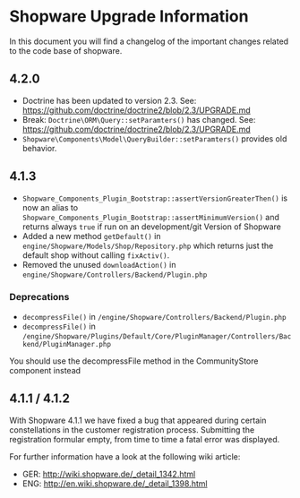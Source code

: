 # Shopware Upgrade Information
In this document you will find a changelog of the important changes related to the code base of shopware.

## 4.2.0

* Doctrine has been updated to version 2.3. See: https://github.com/doctrine/doctrine2/blob/2.3/UPGRADE.md
* Break: `Doctrine\ORM\Query::setParamters()` has changed. See: https://github.com/doctrine/doctrine2/blob/2.3/UPGRADE.md
* `Shopware\Components\Model\QueryBuilder::setParamters()` provides old behavior.

## 4.1.3

* `Shopware_Components_Plugin_Bootstrap::assertVersionGreaterThen()` is now an alias to  `Shopware_Components_Plugin_Bootstrap::assertMinimumVersion()` and returns always `true` if run on an development/git Version of Shopware
* Added a new method `getDefault()` in `engine/Shopware/Models/Shop/Repository.php` which returns just the default shop without calling `fixActiv()`.
* Removed the unused `downloadAction()` in `engine/Shopware/Controllers/Backend/Plugin.php`

### Deprecations
* `decompressFile()` in `/engine/Shopware/Controllers/Backend/Plugin.php`
* `decompressFile()` in `/engine/Shopware/Plugins/Default/Core/PluginManager/Controllers/Backend/PluginManager.php`

You should use the decompressFile method in the CommunityStore component instead


## 4.1.1 / 4.1.2

With Shopware 4.1.1 we have fixed a bug that appeared during certain constellations in the customer registration process.
Submitting the registration formular empty, from time to time a fatal error was displayed.

For further information have a look at the following wiki article:

- GER: <http://wiki.shopware.de/_detail_1342.html>
- ENG: <http://en.wiki.shopware.de/_detail_1398.html>
